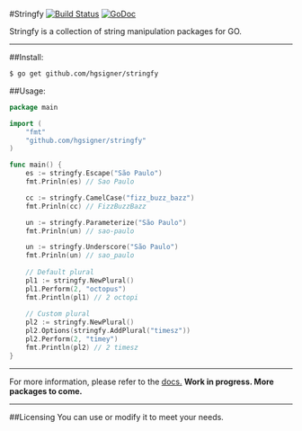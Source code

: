 #Stringfy [![Build Status](https://travis-ci.org/hgsigner/stringfy.svg?branch=master)](https://travis-ci.org/hgsigner/stringfy) [![GoDoc](https://godoc.org/github.com/hgsigner/stringfy?status.svg)](https://godoc.org/github.com/hgsigner/stringfy)

Stringfy is a collection of string manipulation packages for GO.
- - -

##Install:

```bash
$ go get github.com/hgsigner/stringfy
```

##Usage:

```go
package main

import (
  	"fmt"
	"github.com/hgsigner/stringfy"
)

func main() {
	es := stringfy.Escape("São Paulo")
  	fmt.Prinln(es) // Sao Paulo

  	cc := stringfy.CamelCase("fizz_buzz_bazz")
  	fmt.Prinln(cc) // FizzBuzzBazz

	un := stringfy.Parameterize("São Paulo")
 	fmt.Prinln(un) // sao-paulo

 	un := stringfy.Underscore("São Paulo")
 	fmt.Prinln(un) // sao_paulo
 	
 	// Default plural
	pl1 := stringfy.NewPlural()
 	pl1.Perform(2, "octopus")
 	fmt.Println(pl1) // 2 octopi
 	
 	// Custom plural
 	pl2 := stringfy.NewPlural()
 	pl2.Options(stringfy.AddPlural("timesz"))
 	pl2.Perform(2, "timey")
 	fmt.Println(pl2) // 2 timesz
}
```

- - -
For more information, please refer to the [docs.](https://godoc.org/github.com/hgsigner/stringfy) **Work in progress. More packages to come.**
- - -
##Licensing
You can use or modify it to meet your needs.